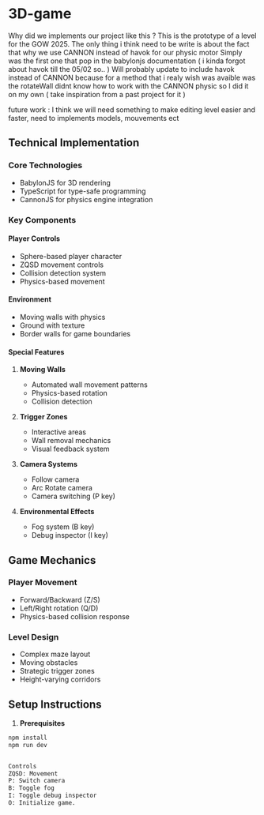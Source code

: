 # 3D-game

Why did we implements our project like this ? 
This is the prototype of a level for the GOW 2025.
The only thing i think need to be write is about the fact that why we use CANNON instead of havok for our physic motor
Simply was the first one that pop in the babylonjs documentation ( i kinda forgot about havok till the 05/02 so.. )
Will probably update to include havok instead of CANNON because for a method that i realy wish was avaible was the rotateWall didnt know how to work with the CANNON physic so I did it on my own ( take inspiration from a past project for it ) 

future work : I think we will need something to make editing level easier and faster, need to implements models, mouvements ect
## Technical Implementation

### Core Technologies
- BabylonJS for 3D rendering
- TypeScript for type-safe programming
- CannonJS for physics engine integration

### Key Components

#### Player Controls
- Sphere-based player character
- ZQSD movement controls
- Collision detection system
- Physics-based movement

#### Environment
- Moving walls with physics
- Ground with texture
- Border walls for game boundaries

#### Special Features
1. **Moving Walls**
   - Automated wall movement patterns
   - Physics-based rotation
   - Collision detection

2. **Trigger Zones**
   - Interactive areas
   - Wall removal mechanics
   - Visual feedback system

3. **Camera Systems**
   - Follow camera
   - Arc Rotate camera
   - Camera switching (P key)

4. **Environmental Effects**
   - Fog system (B key)
   - Debug inspector (I key)

## Game Mechanics

### Player Movement
- Forward/Backward (Z/S)
- Left/Right rotation (Q/D)
- Physics-based collision response

### Level Design
- Complex maze layout
- Moving obstacles
- Strategic trigger zones
- Height-varying corridors

## Setup Instructions

1. **Prerequisites**
```bash
npm install
npm run dev


Controls
ZQSD: Movement
P: Switch camera
B: Toggle fog
I: Toggle debug inspector
O: Initialize game.

